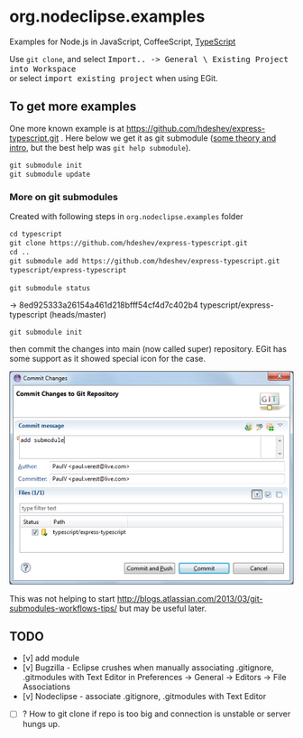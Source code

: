 org.nodeclipse.examples
=======================

Examples for Node.js in JavaScript, CoffeeScript, [TypeScript](http://www.typescriptlang.org/)

Use `git clone`, and select <kbd>Import.. -> General \ Existing Project into Workspace</kbd>  
or select <kbd>import existing project</kbd> when using EGit.

## To get more examples

One more known example is at <https://github.com/hdeshev/express-typescript.git> .
Here below we get it as git submodule ([some theory and intro](http://git-scm.com/book/en/Git-Tools-Submodules),
but the best help was `git help submodule`).

    git submodule init
    git submodule update

### More on git submodules

Created with following steps in `org.nodeclipse.examples` folder

	cd typescript
	git clone https://github.com/hdeshev/express-typescript.git
	cd ..
	git submodule add https://github.com/hdeshev/express-typescript.git typescript/express-typescript
	
	git submodule status
	
-> 8ed925333a26154a461d218bfff54cf4d7c402b4 typescript/express-typescript (heads/master)
	
	git submodule init

then commit the changes into main (now called super) repository. EGit has some support as it showed special icon for the case.

![add-submodule.png](add-submodule.png)

This was not helping to start <http://blogs.atlassian.com/2013/03/git-submodules-workflows-tips/>
but may be useful later.

## TODO

- [v] add module
- [v] Bugzilla - Eclipse crushes when manually associating .gitignore, .gitmodules with Text Editor in Preferences -> General -> Editors -> File Associations
- [v] Nodeclipse - associate .gitignore, .gitmodules with Text Editor
- [ ] ? How to git clone if repo is too big and connection is unstable or server hungs up.




